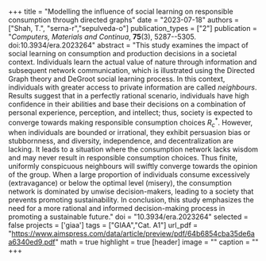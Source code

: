 +++
title = "Modelling the influence of social learning on responsible consumption through directed graphs"
date = "2023-07-18"
authors = ["Shah, T.", "serna-r","sepulveda-o"]
publication_types = ["2"]
publication = "*Computers, Materials and Continua*, **75**(3), 5287--5305. doi:10.3934/era.2023264"
abstract = "This study examines the impact of social learning on consumption and production decisions in a societal context. Individuals learn the actual value of nature through information and subsequent network communication, which is illustrated using the Directed Graph theory and DeGroot social learning process. In this context, individuals with greater access to private information are called *neighbours*. Results suggest that in a perfectly rational scenario, individuals have high confidence in their abilities and base their decisions on a combination of personal experience, perception, and intellect; thus, society is expected to converge towards making responsible consumption choices $R_c^*$. However, when individuals are bounded or irrational, they exhibit persuasion bias or stubbornness, and diversity, independence, and decentralization are lacking. It leads to a situation where the consumption network lacks wisdom and may never result in responsible consumption choices. Thus finite, uniformly conspicuous neighbours will swiftly converge towards the opinion of the group. When a large proportion of individuals consume excessively (extravagance) or below the optimal level (misery), the consumption network is dominated by unwise decision-makers, leading to a society that prevents promoting sustainability. In conclusion, this study emphasizes the need for a more rational and informed decision-making process in promoting a sustainable future."
doi = "10.3934/era.2023264"
selected = false
projects = ['giaa']
tags = ["GIAA","Cat. A1"]
url_pdf = "https://www.aimspress.com/data/article/preview/pdf/64b6854cba35de6aa6340ed9.pdf"
math = true
highlight = true
[header]
image = ""
caption = ""
+++
